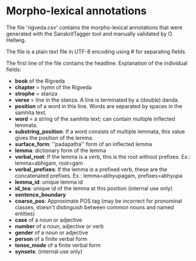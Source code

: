 # Morpho-lexical annotations

The file 'rigveda.csv' contains the morpho-lexical annotations that were generated with the SanskritTagger tool and manually validated by O. Hellwig.

The file is a plain text file in UTF-8 encoding using # for separating fields.

The first line of the file contains the headline. Explanation of the individual fields:
* **book** of the Rigveda
* **chapter** = hymn of the Rigveda
* **strophe** = stanza
* **verse** = line in the stanza. A line is terminated by a (double) danda.
* **position** of a word in this line. Words are separated by spaces in the samhita text.
* **word** = a string of the samhita text; can contain multiple inflected lemmata.
* **substring_position**: If a word consists of multiple lemmata, this value gives the position of the lemma.
* **surface_form**: ''padapatha'' form of an inflected lemma
* **lemma**: dictionary form of the lemma
* **verbal_root**: If the lemma is a verb, this is the root without prefixes. Ex.: lemma=abhigam, root=gam
* **verbal_prefixes**: If the lemma is a prefixed verb, these are the concatenated prefixes. Ex.: lemma=abhyupagam, prefixes=abhyupa
* **lemma_id**: unique lemma id
* **id_tea**: unique id of the lemma at this position (internal use only)
* **sentence_boundary**
* **coarse_pos**: Approximate POS tag (may be incorrect for pronominal classes, doesn't distinguish between common nouns and named entities)
* **case** of a noun or adjective
* **number** of a noun, adjective or verb
* **gender** of a noun or adjective
* **person** of a finite verbal form
* **tense_mode** of a finite verbal form
* **synsets**: (internal use only)
